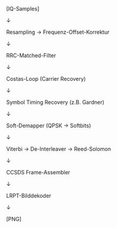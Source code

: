 [IQ-Samples] 

   ↓

Resampling  → Frequenz-Offset-Korrektur

   ↓

RRC-Matched-Filter

   ↓

Costas-Loop (Carrier Recovery)

   ↓
   
Symbol Timing Recovery (z.B. Gardner)

   ↓
   
Soft-Demapper (QPSK → Softbits)

   ↓
   
Viterbi → De-Interleaver → Reed-Solomon

   ↓
   
CCSDS Frame-Assembler

   ↓
   
LRPT-Bilddekoder

   ↓
   
[PNG]
